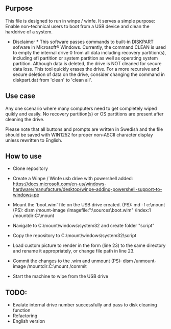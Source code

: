 
## Purpose

This file is designed to run in winpe / winfe. It serves a simple purpose:
Enable non-technical users to boot from a USB device and clean the harddrive of a system. 
* Disclaimer * 
This software passes commands to built-in DISKPART sofware in Microsoft® Windows.
Currently, the command CLEAN is used to empty the internal drive 0 from all data including
recovery partition(s), including efi partition or system partition as well as operating system partition. 
Although data is deleted, the drive is NOT cleaned for secure data loss. This tool quickly erases the drive.
For a more recursive and secure deletion of data on the drive, consider changing the command in diskpart.dat from
'clean' to 'clean all'.

## Use case
Any one scenario where many computers need to get completely wiped quikly and easily.
No recovery partition(s) or OS partitions are present after cleaning the drive.

Please note that all buttons and prompts are written in Swedish and the file should be saved with WIN1252 for proper non-ASCII character display
unless rewritten to English.

## How to use
* Clone repository
* Create a Winpe / Winfe usb drive with powershell added:
  https://docs.microsoft.com/en-us/windows-hardware/manufacture/desktop/winpe-adding-powershell-support-to-windows-pe

* Mount the 'boot.wim' file on the USB drive created. 
	(PS): md -f c:\mount
	(PS): dism /mount-image /imagefile:"<DRIVELETTER>:\sources\boot.wim" /index:1 /mountdir:C:\mount

* Navigate to C:\mount\windows\system32 and create folder "script"
* Copy the repository to C:\mount\windows\system32\script
* Load custom picture to render in the form (line 23) to the same directory and rename it appropriately, or change file path in line 23. 
* Commit the changes to the .wim and unmount
	(PS): dism /unmount-image /mountdir:C:\mount /commit

* Start the machine to wipe from the USB drive
 

## TODO:

* Evalate internal drive number successfully and pass to disk cleaning function
* Refactoring
* English version